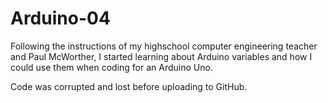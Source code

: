 # Arduino-04
Following the instructions of my highschool computer engineering teacher and Paul McWorther, I started learning about Arduino variables and how I could use them when coding for an Arduino Uno.

Code was corrupted and lost before uploading to GitHub.
